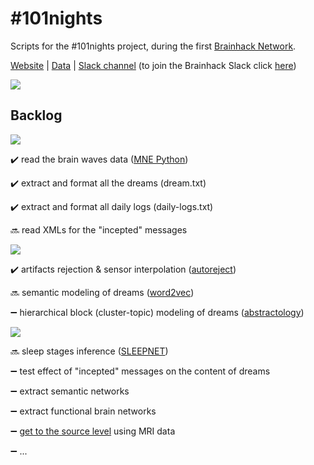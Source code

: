 # #101nights
Scripts for the #101nights project, during the first [Brainhack Network](http://brainhack-networks.com/program).

[Website](http://www.dreamsessions.org/101nights.html) | [Data](https://www.dropbox.com/sh/bnzgspyjutjyjcq/AAD63mR1tLYxtytRVQiTCMLDa?dl=0) | [Slack channel](https://brainhack.slack.com/messages/101nights/) (to join the Brainhack Slack click [here](https://brainhack-slack-invite.herokuapp.com/))

<img src="http://www.dreamsessions.org/images/101nights/Panorama.jpg">

## Backlog
<img src="https://img.shields.io/badge/1-Ready%3F-red.svg?longCache=true&style=for-the-badge">

:heavy_check_mark: read the brain waves data ([MNE Python](https://github.com/mne-tools/mne-python))

:heavy_check_mark: extract and format all the dreams (dream.txt)

:heavy_check_mark: extract and format all daily logs (daily-logs.txt)

:soon: read XMLs for the "incepted" messages

<img src="https://img.shields.io/badge/2-Steady...-orange.svg?longCache=true&style=for-the-badge">

:heavy_check_mark: artifacts rejection & sensor interpolation ([autoreject](http://autoreject.github.io/))

:soon: semantic modeling of dreams ([word2vec](https://radimrehurek.com/gensim/models/word2vec.html))

:heavy_minus_sign: hierarchical block (cluster-topic) modeling of dreams ([abstractology](https://gitlab.com/solstag/abstractology/))

<img src="https://img.shields.io/badge/3-Go!-green.svg?longCache=true&style=for-the-badge">

:soon: sleep stages inference ([SLEEPNET](https://arxiv.org/pdf/1707.08262.pdf))

:heavy_minus_sign: test effect of "incepted" messages on the content of dreams

:heavy_minus_sign: extract semantic networks

:heavy_minus_sign: extract functional brain networks

:heavy_minus_sign: [get to the source level](http://www.martinos.org/mne/stable/manual/cookbook.html) using MRI data

:heavy_minus_sign: ...
